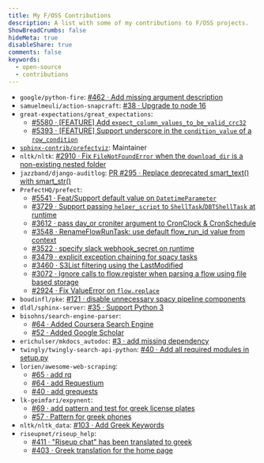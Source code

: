 ```yaml
---
title: My F/OSS Contributions
description: A list with some of my contributions to F/OSS projects.
ShowBreadCrumbs: false
hideMeta: true
disableShare: true
comments: false
keywords:
  - open-source
  - contributions
---
```


 - `google/python-fire`: [#462 · Add missing argument description](https://github.com/google/python-fire/pull/462)
 - `samuelmeuli/action-snapcraft`: [#38 · Upgrade to node 16](https://github.com/samuelmeuli/action-snapcraft/pull/38)
 - `great-expectations/great_expectations`:
   - [#5580 · \[FEATURE\] Add `expect_column_values_to_be_valid_crc32`](https://github.com/great-expectations/great_expectations/pull/5580)
   - [#5393 · \[FEATURE\] Support underscore in the `condition_value` of a `row_condition`](https://github.com/great-expectations/great_expectations/pull/5393)
 - [`sphinx-contrib/prefectviz`](https://github.com/sphinx-contrib/prefectviz): Maintainer
 - `nltk/nltk`: [#2910 · Fix `FileNotFoundError` when the `download_dir` is a non-existing nested folder](https://github.com/nltk/nltk/pull/2910)
 - `jazzband/django-auditlog`: [PR #295 · Replace deprecated smart_text() with smart_str()](https://github.com/jazzband/django-auditlog/pull/295)
 - `PrefectHQ/prefect`: 
   - [#5541 · Feat/Support default value on `DatetimeParameter`](https://github.com/PrefectHQ/prefect/pull/5541) 
   - [#3729 · Support passing `helper_script` to `ShellTask`/`DBTShellTask` at runtime](https://github.com/PrefectHQ/prefect/pull/3729) 
   - [#3612 · pass day_or croniter argument to CronClock & CronSchedule](https://github.com/PrefectHQ/prefect/pull/3612)
   - [#3548 · RenameFlowRunTask: use default flow_run_id value from context](https://github.com/PrefectHQ/prefect/pull/3548)
   - [#3522 · specify slack webhook_secret on runtime](https://github.com/PrefectHQ/prefect/pull/3522)
   - [#3479 · explicit exception chaining for spacy tasks](https://github.com/PrefectHQ/prefect/pull/3479)
   - [#3460 · S3List filtering using the LastModified ](https://github.com/PrefectHQ/prefect/pull/3460)
   - [#3072 · Ignore calls to flow.register when parsing a flow using file based storage](https://github.com/PrefectHQ/prefect/pull/3072)
   - [#2924 · Fix ValueError on `flow.replace`](https://github.com/PrefectHQ/prefect/pull/2924)
 - `boudinfl/pke`: [#121 · disable unnecessary spacy pipeline components](https://github.com/boudinfl/pke/pull/121)
 - `dldl/sphinx-server`: [#35 · Support Python 3](https://github.com/dldl/sphinx-server/pull/35)
 - `bisohns/search-engine-parser`:
   - [#64 · Added Coursera Search Engine](https://github.com/bisohns/search-engine-parser/pull/64)
   - [#52 · Added Google Scholar](https://github.com/bisohns/search-engine-parser/pull/52)
 - `erichulser/mkdocs_autodoc`: [#3 · add missing dependency](https://github.com/erichulser/mkdocs_autodoc/pull/3)
 - `twingly/twingly-search-api-python`: [#40 · Add all required modules in setup.py](https://github.com/twingly/twingly-search-api-python/pull/40)
 - `lorien/awesome-web-scraping`:
   - [#65 · add rq](https://github.com/lorien/awesome-web-scraping/pull/65)
   - [#64 · add Requestium](https://github.com/lorien/awesome-web-scraping/pull/64)
   - [#40 · add grequests](https://github.com/lorien/awesome-web-scraping/pull/40)
 - `lk-geimfari/expynent`:
   - [#69 · add pattern and test for greek license plates](https://github.com/lk-geimfari/expynent/pull/69)
   - [#57 · Pattern for greek phones](https://github.com/lk-geimfari/expynent/pull/57)
 - `nltk/nltk_data`: [#103 · Add Greek Keywords](https://github.com/nltk/nltk_data/pull/103)
 - `riseupnet/riseup_help`:
   - [#411 · "Riseup chat" has been translated to greek](https://github.com/riseupnet/riseup_help/pull/411)
   - [#403 · Greek translation for the home page](https://github.com/riseupnet/riseup_help/pull/403)